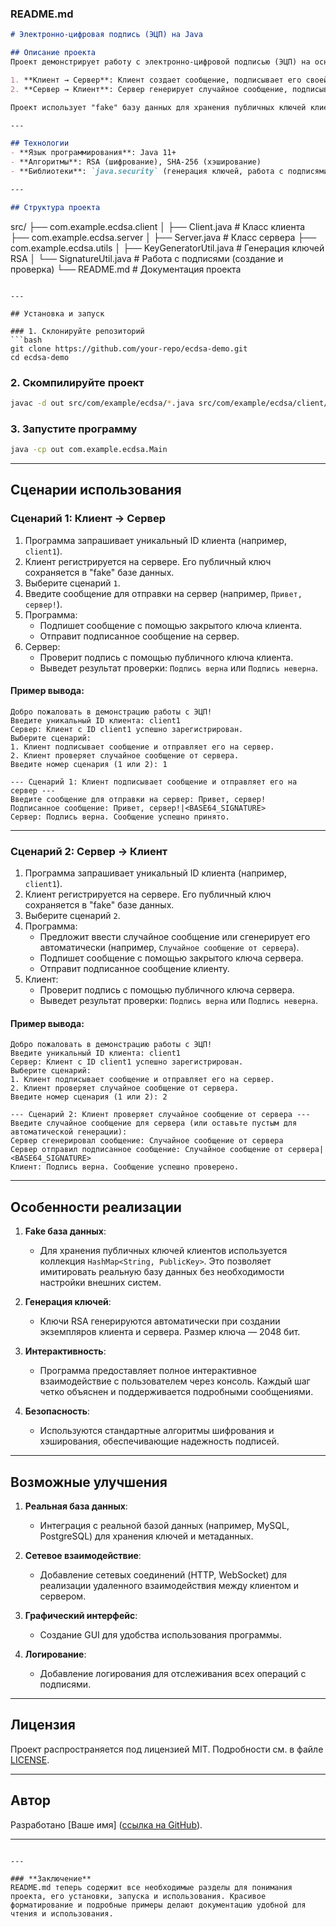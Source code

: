 ### **README.md**

```markdown
# Электронно-цифровая подпись (ЭЦП) на Java

## Описание проекта
Проект демонстрирует работу с электронно-цифровой подписью (ЭЦП) на основе алгоритмов **RSA** и **SHA-256**. Реализованы два основных сценария взаимодействия клиента и сервера:

1. **Клиент → Сервер**: Клиент создает сообщение, подписывает его своей цифровой подписью и отправляет на сервер. Сервер проверяет подпись и подтверждает достоверность сообщения.
2. **Сервер → Клиент**: Сервер генерирует случайное сообщение, подписывает его и отправляет клиенту. Клиент проверяет подпись и подтверждает достоверность сообщения.

Проект использует "fake" базу данных для хранения публичных ключей клиентов, что делает его полностью автономным и готовым к использованию в учебных или тестовых целях.

---

## Технологии
- **Язык программирования**: Java 11+
- **Алгоритмы**: RSA (шифрование), SHA-256 (хэширование)
- **Библиотеки**: `java.security` (генерация ключей, работа с подписями)

---

## Структура проекта
```
src/
├── com.example.ecdsa.client
│   ├── Client.java               # Класс клиента
├── com.example.ecdsa.server
│   ├── Server.java               # Класс сервера
├── com.example.ecdsa.utils
│   ├── KeyGeneratorUtil.java     # Генерация ключей RSA
│   └── SignatureUtil.java        # Работа с подписями (создание и проверка)
└── README.md                     # Документация проекта
```

---

## Установка и запуск

### 1. Склонируйте репозиторий
```bash
git clone https://github.com/your-repo/ecdsa-demo.git
cd ecdsa-demo
```

### 2. Скомпилируйте проект
```bash
javac -d out src/com/example/ecdsa/*.java src/com/example/ecdsa/client/*.java src/com/example/ecdsa/server/*.java src/com/example/ecdsa/utils/*.java
```

### 3. Запустите программу
```bash
java -cp out com.example.ecdsa.Main
```

---

## Сценарии использования

### **Сценарий 1: Клиент → Сервер**
1. Программа запрашивает уникальный ID клиента (например, `client1`).
2. Клиент регистрируется на сервере. Его публичный ключ сохраняется в "fake" базе данных.
3. Выберите сценарий `1`.
4. Введите сообщение для отправки на сервер (например, `Привет, сервер!`).
5. Программа:
   - Подпишет сообщение с помощью закрытого ключа клиента.
   - Отправит подписанное сообщение на сервер.
6. Сервер:
   - Проверит подпись с помощью публичного ключа клиента.
   - Выведет результат проверки: `Подпись верна` или `Подпись неверна`.

#### Пример вывода:
```
Добро пожаловать в демонстрацию работы с ЭЦП!
Введите уникальный ID клиента: client1
Сервер: Клиент с ID client1 успешно зарегистрирован.
Выберите сценарий:
1. Клиент подписывает сообщение и отправляет его на сервер.
2. Клиент проверяет случайное сообщение от сервера.
Введите номер сценария (1 или 2): 1

--- Сценарий 1: Клиент подписывает сообщение и отправляет его на сервер ---
Введите сообщение для отправки на сервер: Привет, сервер!
Подписанное сообщение: Привет, сервер!|<BASE64_SIGNATURE>
Сервер: Подпись верна. Сообщение успешно принято.
```

---

### **Сценарий 2: Сервер → Клиент**
1. Программа запрашивает уникальный ID клиента (например, `client1`).
2. Клиент регистрируется на сервере. Его публичный ключ сохраняется в "fake" базе данных.
3. Выберите сценарий `2`.
4. Программа:
   - Предложит ввести случайное сообщение или сгенерирует его автоматически (например, `Случайное сообщение от сервера`).
   - Подпишет сообщение с помощью закрытого ключа сервера.
   - Отправит подписанное сообщение клиенту.
5. Клиент:
   - Проверит подпись с помощью публичного ключа сервера.
   - Выведет результат проверки: `Подпись верна` или `Подпись неверна`.

#### Пример вывода:
```
Добро пожаловать в демонстрацию работы с ЭЦП!
Введите уникальный ID клиента: client1
Сервер: Клиент с ID client1 успешно зарегистрирован.
Выберите сценарий:
1. Клиент подписывает сообщение и отправляет его на сервер.
2. Клиент проверяет случайное сообщение от сервера.
Введите номер сценария (1 или 2): 2

--- Сценарий 2: Клиент проверяет случайное сообщение от сервера ---
Введите случайное сообщение для сервера (или оставьте пустым для автоматической генерации): 
Сервер сгенерировал сообщение: Случайное сообщение от сервера
Сервер отправил подписанное сообщение: Случайное сообщение от сервера|<BASE64_SIGNATURE>
Клиент: Подпись верна. Сообщение успешно проверено.
```

---

## Особенности реализации

1. **Fake база данных**:
   - Для хранения публичных ключей клиентов используется коллекция `HashMap<String, PublicKey>`. Это позволяет имитировать реальную базу данных без необходимости настройки внешних систем.

2. **Генерация ключей**:
   - Ключи RSA генерируются автоматически при создании экземпляров клиента и сервера. Размер ключа — 2048 бит.

3. **Интерактивность**:
   - Программа предоставляет полное интерактивное взаимодействие с пользователем через консоль. Каждый шаг четко объяснен и поддерживается подробными сообщениями.

4. **Безопасность**:
   - Используются стандартные алгоритмы шифрования и хэширования, обеспечивающие надежность подписей.

---

## Возможные улучшения

1. **Реальная база данных**:
   - Интеграция с реальной базой данных (например, MySQL, PostgreSQL) для хранения ключей и метаданных.

2. **Сетевое взаимодействие**:
   - Добавление сетевых соединений (HTTP, WebSocket) для реализации удаленного взаимодействия между клиентом и сервером.

3. **Графический интерфейс**:
   - Создание GUI для удобства использования программы.

4. **Логирование**:
   - Добавление логирования для отслеживания всех операций с подписями.

---

## Лицензия
Проект распространяется под лицензией MIT. Подробности см. в файле [LICENSE](LICENSE).

---

## Автор
Разработано [Ваше имя] ([ссылка на GitHub](https://github.com/your-profile)).

---
```

---

### **Заключение**
README.md теперь содержит все необходимые разделы для понимания проекта, его установки, запуска и использования. Красивое форматирование и подробные примеры делают документацию удобной для чтения и использования.
